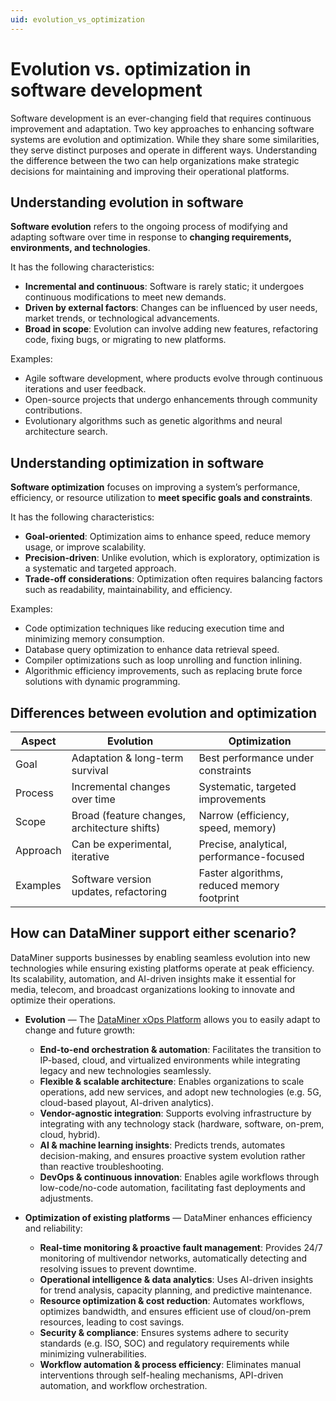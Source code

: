 ```yaml
---
uid: evolution_vs_optimization
---
```


# Evolution vs. optimization in software development

Software development is an ever-changing field that requires continuous improvement and adaptation. Two key approaches to enhancing software systems are evolution and optimization. While they share some similarities, they serve distinct purposes and operate in different ways. Understanding the difference between the two can help organizations make strategic decisions for maintaining and improving their operational platforms.

## Understanding evolution in software

**Software evolution** refers to the ongoing process of modifying and adapting software over time in response to **changing requirements, environments, and technologies**.

It has the following characteristics:

- **Incremental and continuous**: Software is rarely static; it undergoes continuous modifications to meet new demands.
- **Driven by external factors**: Changes can be influenced by user needs, market trends, or technological advancements.
- **Broad in scope**: Evolution can involve adding new features, refactoring code, fixing bugs, or migrating to new platforms.

Examples:

- Agile software development, where products evolve through continuous iterations and user feedback.
- Open-source projects that undergo enhancements through community contributions.
- Evolutionary algorithms such as genetic algorithms and neural architecture search.

## Understanding optimization in software

**Software optimization** focuses on improving a system’s performance, efficiency, or resource utilization to **meet specific goals and constraints**.

It has the following characteristics:

- **Goal-oriented**: Optimization aims to enhance speed, reduce memory usage, or improve scalability.
- **Precision-driven**: Unlike evolution, which is exploratory, optimization is a systematic and targeted approach.
- **Trade-off considerations**: Optimization often requires balancing factors such as readability, maintainability, and efficiency.

Examples:

- Code optimization techniques like reducing execution time and minimizing memory consumption.
- Database query optimization to enhance data retrieval speed.
- Compiler optimizations such as loop unrolling and function inlining.
- Algorithmic efficiency improvements, such as replacing brute force solutions with dynamic programming.

## Differences between evolution and optimization

| Aspect   | Evolution                                    | Optimization                                |
|----------|----------------------------------------------|---------------------------------------------|
| Goal     | Adaptation & long-term survival              | Best performance under constraints          |
| Process  | Incremental changes over time                | Systematic, targeted improvements           |
| Scope    | Broad (feature changes, architecture shifts) | Narrow (efficiency, speed, memory)          |
| Approach | Can be experimental, iterative               | Precise, analytical, performance-focused    |
| Examples | Software version updates, refactoring        | Faster algorithms, reduced memory footprint |

## How can DataMiner support either scenario?

DataMiner supports businesses by enabling seamless evolution into new technologies while ensuring existing platforms operate at peak efficiency. Its scalability, automation, and AI-driven insights make it essential for media, telecom, and broadcast organizations looking to innovate and optimize their operations.

- **Evolution** — The [DataMiner xOps Platform](xref:Overview_About_DataMiner#dataminer-xops-platform) allows you to easily adapt to change and future growth:

  - **End-to-end orchestration & automation**: Facilitates the transition to IP-based, cloud, and virtualized environments while integrating legacy and new technologies seamlessly.
  - **Flexible & scalable architecture**: Enables organizations to scale operations, add new services, and adopt new technologies (e.g. 5G, cloud-based playout, AI-driven analytics).
  - **Vendor-agnostic integration**: Supports evolving infrastructure by integrating with any technology stack (hardware, software, on-prem, cloud, hybrid).
  - **AI & machine learning insights**: Predicts trends, automates decision-making, and ensures proactive system evolution rather than reactive troubleshooting.
  - **DevOps & continuous innovation**: Enables agile workflows through low-code/no-code automation, facilitating fast deployments and adjustments.

- **Optimization of existing platforms** — DataMiner enhances efficiency and reliability:

  - **Real-time monitoring & proactive fault management**: Provides 24/7 monitoring of multivendor networks, automatically detecting and resolving issues to prevent downtime.
  - **Operational intelligence & data analytics**: Uses AI-driven insights for trend analysis, capacity planning, and predictive maintenance.
  - **Resource optimization & cost reduction**: Automates workflows, optimizes bandwidth, and ensures efficient use of cloud/on-prem resources, leading to cost savings.
  - **Security & compliance**: Ensures systems adhere to security standards (e.g. ISO, SOC) and regulatory requirements while minimizing vulnerabilities.
  - **Workflow automation & process efficiency**: Eliminates manual interventions through self-healing mechanisms, API-driven automation, and workflow orchestration.
